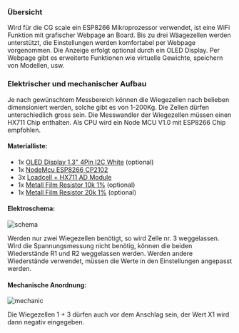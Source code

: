 ### Übersicht

Wird für die CG scale ein ESP8266 Mikroprozessor verwendet, ist eine WiFi Funktion mit grafischer Webpage an Board. Bis zu drei Wäagezellen werden unterstützt, die Einstellungen werden komfortabel per Webpage vorgenommen. Die Anzeige erfolgt optional durch ein OLED Display. Per Webpage gibt es erweiterte Funktionen wie virtuelle Gewichte, speichern von Modellen, usw.

### Elektrischer und mechanischer Aufbau

Je nach gewünschtem Messbereich können die Wiegezellen nach belieben dimensioniert werden, solche gibt es von 1-200Kg. Die Zellen dürfen unterschiedlich gross sein. Die Messwandler der Wiegezellen müssen einen HX711 Chip enthalten. Als CPU wird ein Node MCU V1.0 mit ESP8266 Chip empfohlen.

#### Materialliste:

- 1x [OLED Display 1.3" 4Pin I2C White](https://www.aliexpress.com/item/1-3-Inch-OLED-Module-White-Color-128X64-OLED-LCD-LED-Display-Module-1-3-IIC/32844104782.html?spm=a2g0s.9042311.0.0.2d694c4dpt13y0) (optional)
- 1x [NodeMcu ESP8266 CP2102](https://www.aliexpress.com/item/New-Wireless-module-NodeMcu-Lua-WIFI-Internet-of-Things-development-board-based-ESP8266-with-pcb-Antenna/1967836272.html?spm=2114.search0104.3.280.484563a8cswkJr&ws_ab_test=searchweb0_0,searchweb201602_3_10065_10068_319_10059_10884_317_10887_10696_321_322_10084_453_10083_454_10103_10618_10307_537_536_10902_10134,searchweb201603_57,ppcSwitch_0&algo_expid=8ffca336-38fc-429c-9530-e23d73a407b9-37&algo_pvid=8ffca336-38fc-429c-9530-e23d73a407b9&transAbTest=ae803_3)
- 3x [Loadcell + HX711 AD Module](https://www.aliexpress.com/item/1kg-2kg-3kg-5kg-10kg-20kg-Weighing-Sensor-Load-Cell-Weight-Sensor-Electronic-Kitchen-Scale-HX711/32863297220.html?spm=a2g0s.9042311.0.0.2d694c4dpt13y0)
- 1x [Metall Film Resistor 10k 1%](https://www.aliexpress.com/item/100pcs-1-4W-1R-22M-1-Metal-film-resistor-100R-220R-1K-1-5K-2-2K/32847096736.html?spm=2114.search0604.3.1.1ff530c2WP491F&s=p&ws_ab_test=searchweb0_0,searchweb201602_4_10065_10068_319_10059_10884_317_10887_10696_100031_321_322_10084_453_10083_454_10103_10618_431_10307_537_536_10134,searchweb201603_2,ppcSwitch_0&algo_expid=5b45da6d-ef50-42bf-9243-883fe4708342-0&algo_pvid=5b45da6d-ef50-42bf-9243-883fe4708342) (optional)
- 1x [Metall Film Resistor 20k 1%](https://www.aliexpress.com/item/100pcs-1-4W-1R-22M-1-Metal-film-resistor-100R-220R-1K-1-5K-2-2K/32847096736.html?spm=2114.search0604.3.1.1ff530c2WP491F&s=p&ws_ab_test=searchweb0_0,searchweb201602_4_10065_10068_319_10059_10884_317_10887_10696_100031_321_322_10084_453_10083_454_10103_10618_431_10307_537_536_10134,searchweb201603_2,ppcSwitch_0&algo_expid=5b45da6d-ef50-42bf-9243-883fe4708342-0&algo_pvid=5b45da6d-ef50-42bf-9243-883fe4708342) (optional)


#### Elektroschema:
![schema](https://raw.githubusercontent.com/nightflyer88/CG_scale/master/Doc/CG_scale_schema_ESP8266.png)

Werden nur zwei Wiegezellen benötigt, so wird Zelle nr. 3 weggelassen. Wird die Spannungsmessung nicht benötig, können die beiden Wiederstände R1 und R2 weggelassen werden. Werden andere Wiederstände verwendet, müssen die Werte in den Einstellungen angepasst werden.

#### Mechanische Anordnung:
![mechanic](https://raw.githubusercontent.com/nightflyer88/CG_scale/master/Doc/CG_scale_mechanics.png)

Die Wiegezellen 1 + 3 dürfen auch vor dem Anschlag sein, der Wert X1 wird dann negativ eingegeben.

